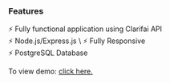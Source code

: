 ### Features

⚡️ Fully functional application using Clarifai API\
⚡️ Node.js/Express.js \ 
⚡️ Fully Responsive\
⚡️ PostgreSQL Database

To view demo: [click here.](https://face-recog-application.herokuapp.com/)